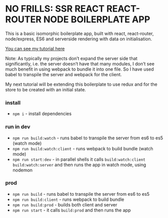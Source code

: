 # NO FRILLS: SSR REACT REACT-ROUTER NODE BOILERPLATE APP

This is a basic isomorphic boilerplate app, built with react, react-router, node/express, ES6 and serverside rendering with data on initialisation.

[You can see my tutorial here](#https://medium.com/@phoebe.greig/headache-free-isomorphic-app-tutorial-react-js-react-router-node-js-ssr-with-state-and-es6-797a8d8e493a)

Note: As typically my projects don’t expand the server side that significantly, i.e. the server doesn’t have that many modules, I don’t see much benefit in using webpack to bundle it into one file. So I have used babel to transpile the server and webpack for the client.

My next tutorial will be extending this boilerplate to use redux and for the store to be created with an initial state.

### install

* `npm i` - install dependencies

### run in dev

* `npm run build:watch` - runs babel to transpile the server from es6 to es5 (watch mode)
* `npm run build:watch:client` - runs webpack to build bundle (watch mode)
* `npm run start:dev` - in parallel shells it calls `build:watch:client` `build:watch:server` and then runs the app in watch mode, using nodemon

### prod

* `npm run build` - runs babel to transpile the server from es6 to es5 
* `npm run build:client` - runs webpack to build bundle
* `npm run build:prod` - builds both client and server
* `npm run start` - it calls `build:prod` and then runs the app 

